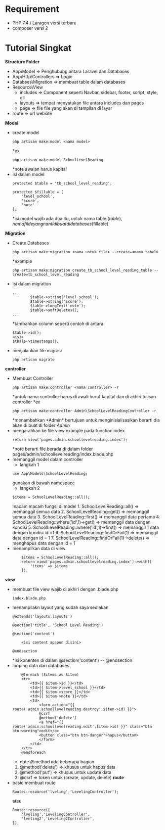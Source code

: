 #   Requirement
 - PHP 7.4 / Laragon versi terbaru
 - composer versi 2

#   Tutorial Singkat
**Structure Folder**
- App\Model => Penghubung antara Laravel dan Databases
- App\Http\Controllers => Logic
- Databses\Migration => membuat table dalam databases
- Resource\View
  - includes => Component seperti Navbar, sidebar, footer, script, style, dll
  - layouts => tempat menyatukan file antara includes dan pages
  - page => file file yang akan di tampilan di layar
- route => url website

**Model**
- create model 
    ```
    php artisan make:model <nama model>
    ```
    *ex
    ```
    php artisan make:model SchoolLevelReading
    ```
    *note awalan harus kapital
- Isi dalam model
    ```
    protected $table = 'tb_school_level_reading';

    protected $fillable = [
        'level_school',
        'score',
        'note'
    ];
    ```
    *isi model wajib ada dua itu, untuk nama table ($table), nama filde yang nanti di buat di databases ($fillable)
 
**Migration**
- Create Databases
    ```
    php artisan make:migration <nama untuk file> --create=<nama tabel>
    ```
    *example 
    ```
    php artisan make:migration create_tb_school_level_reading_table --create=tb_school_level_reading
    ```
- Isi dalam migration
    ```
    ...
            $table->string('level_school');
            $table->string('score');
            $table->longText('note');
            $table->softDeletes();
    ...
    ```
    *tambahkan column seperti contoh di antara 
    ```
    $table->id();
    <isi>
    $tbale->timestamps();
    ```
- menjalankan file migrasi 
    ```
    php artisan migrate
    ```

**controller**
- Membuat Controller
    ```
    php artisan make:controller <nama controller> -r
    ```
    *untuk nama controller harus di awali huruf kapital dan di akhiri tulisan controller
    *ex
    ```
    php artisan make:controller Admin\SchoolLevelReadingController -r
    ```
    *menambahkan *Admin\* bertujuan untuk menginisialisasikan berarti dia akan di buat di folder *Admin*
- mengarahkan ke file view
    example pada function index
    ```
    return view('pages.admin.schoollevelreading.index');
    ```
    *note berarti file berada di dalam folder pages/admin/schoollevelreading/index.blade.php
- memanggil model dalam controller
    - langkah 1
    ```
    use App\Models\SchoolLevelReading;
    ```
    gunakan di bawah namespace
    - langkah 2
    ```
    $items = SchoolLevelReading::all();
    ```
    macam macam fungsi di model
        1. SchoolLevelReading::all() => memanggil semua data
        2. SchoolLevelReading::get() => memanggil semua data
        3. SchoolLevelReading::first() => memanggil data pertama
        4. SchoolLevelReading::where('id',1)->get() => memanggil data dengan kondisi
        5. SchoolLevelReading::where('id',1)->first() => memanggil 1 data dengan kondisi id =1
        6. SchoolLevelReading::findOrFail(1) => memanggil data dengan id = 1 
        7. SchoolLevelReading::findOrFail(1)->delete() => menghapus data dengan id = 1
- menampilkan data di view
    ```
        $items = SchoolLevelReading::all();
        return view('pages.admin.schoollevelreading.index')->with([
            'items' => $items
        ]);
    ```
**view**
- membuat file view
    wajib di akhiri dengan .blade.php
    ```
    index.blade.php
    ```
- menampilakn layout yang sudah saya sediakan
    ```
    @extends('layouts.layouts')

    @section('title', 'School Level Reading')

    @section('content')
        
        <isi content apapun disini>
        
    @endsection
    ```
    *isi konenten di dalam @section('content') -- @endsection
- looping data dari databases
    ```
        @foreach ($items as $item)
        <tr>
            <td>{{ $item->id }}</td>
            <td>{{ $item->level_school }}</td>
            <td>{{ $item->score }}</td>
            <td>{{ $item->note }}</td>
            <td>
                <form action="{{ route('admin.schoollevelreading.destroy',$item->id) }}">
                @csrf
                @method('delete')
                <a href="{{ route('admin.schoollevelreading.edit',$item->id) }}" class="btn btn-warning">edit</a>
                <button class="btn btn-danger">hapus</button>
                </form>
            </td>
        </tr>
        @endforeach
    ```
    * note
    @method ada beberapa bagian 
    1. @method('delete') => khusus untuk hapus data
    2. @method('put') => khusus untuk update data
    3. @csrf => token untuk (create, update, delete)
**route**
- basic membuat route 
    ```
    Route::resource('lveling','LevelingController');
    ```
    atau
    ```
    Route::resource([
        'lveling','LevelingController',
        'lveling2','Leveling2Controller',
    ]);
    ```
